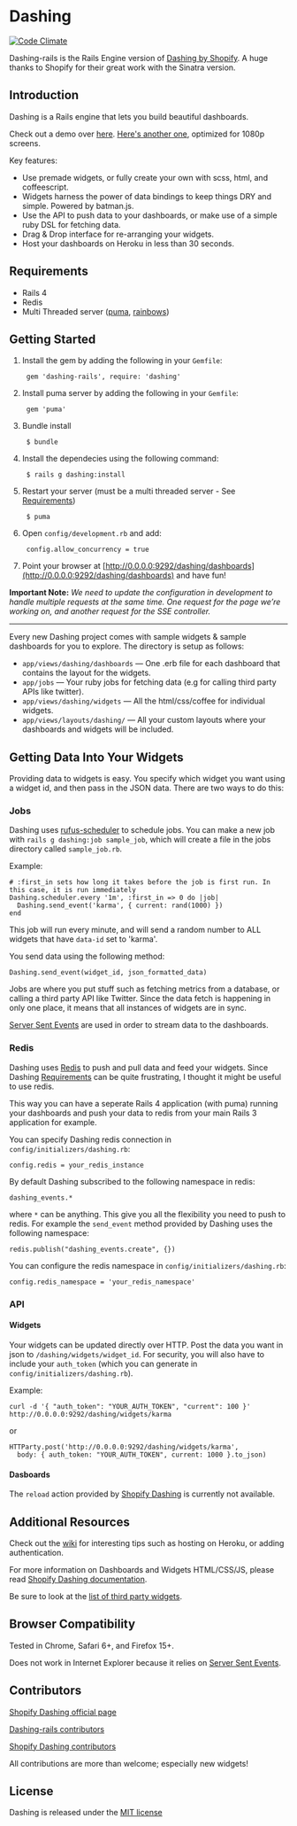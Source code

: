 # Dashing

[![Code Climate](https://codeclimate.com/github/gottfrois/dashing-rails.png)](https://codeclimate.com/github/gottfrois/dashing-rails)

Dashing-rails is the Rails Engine version of [Dashing by Shopify](http://shopify.github.io/dashing/).
A huge thanks to Shopify for their great work with the Sinatra version.

## Introduction

Dashing is a Rails engine that lets you build beautiful dashboards.

Check out a demo over [here](http://dashingdemo.herokuapp.com/sample). [Here's another one](http://dashingdemo.herokuapp.com/sampletv), optimized for 1080p screens.

Key features:

* Use premade widgets, or fully create your own with scss, html, and coffeescript.
* Widgets harness the power of data bindings to keep things DRY and simple. Powered by batman.js.
* Use the API to push data to your dashboards, or make use of a simple ruby DSL for fetching data.
* Drag & Drop interface for re-arranging your widgets.
* Host your dashboards on Heroku in less than 30 seconds.

## Requirements

* Rails 4
* Redis
* Multi Threaded server ([puma](https://github.com/puma/puma), [rainbows](http://rainbows.rubyforge.org/))


## Getting Started

1. Install the gem by adding the following in your `Gemfile`:

		gem 'dashing-rails', require: 'dashing'

2. Install puma server by adding the following in your `Gemfile`:

		gem 'puma'

3. Bundle install

		$ bundle

4. Install the dependecies using the following command:

		$ rails g dashing:install

5. Restart your server (must be a multi threaded server - See [Requirements](https://github.com/gottfrois/dashing-rails#requirements))

		$ puma

6. Open `config/development.rb` and add:

		config.allow_concurrency = true

7. Point your browser at [http://0.0.0.0:9292/dashing/dashboards](http://0.0.0.0:9292/dashing/dashboards) and have fun!


**Important Note:** *We need to update the configuration in development to handle multiple requests at the same time. One request for the page we’re working on, and another request for the SSE controller.*

- - -

Every new Dashing project comes with sample widgets & sample dashboards for you to explore. The directory is setup as follows:

* `app/views/dashing/dashboards` — One .erb file for each dashboard that contains the layout for the widgets.
* `app/jobs` — Your ruby jobs for fetching data (e.g for calling third party APIs like twitter).
* `app/views/dashing/widgets` — All the html/css/coffee for individual widgets.
* `app/views/layouts/dashing/` — All your custom layouts where your dashboards and widgets will be included.

## Getting Data Into Your Widgets

Providing data to widgets is easy. You specify which widget you want using a widget id, and then pass in the JSON data. There are two ways to do this:

### Jobs

Dashing uses [rufus-scheduler](http://rufus.rubyforge.org/rufus-scheduler/) to schedule jobs. You can make a new job with `rails g dashing:job sample_job`, which will create a file in the jobs directory called `sample_job.rb`.

Example:

	# :first_in sets how long it takes before the job is first run. In this case, it is run immediately
	Dashing.scheduler.every '1m', :first_in => 0 do |job|
	  Dashing.send_event('karma', { current: rand(1000) })
	end

This job will run every minute, and will send a random number to ALL widgets that have `data-id` set to 'karma'.

You send data using the following method:

	Dashing.send_event(widget_id, json_formatted_data)

Jobs are where you put stuff such as fetching metrics from a database, or calling a third party API like Twitter. Since the data fetch is happening in only one place, it means that all instances of widgets are in sync.

[Server Sent Events](http://www.html5rocks.com/en/tutorials/eventsource/basics/) are used in order to stream data to the dashboards.

### Redis

Dashing uses [Redis](http://redis.io/) to push and pull data and feed your widgets. Since Dashing [Requirements](https://github.com/gottfrois/dashing-rails#requirements) can be quite frustrating, I thought it might be useful to use redis.

This way you can have a seperate Rails 4 application (with puma) running your dashboards and push your data to redis from your main Rails 3 application for example.

You can specify Dashing redis connection in `config/initializers/dashing.rb`:

	config.redis = your_redis_instance

By default Dashing subscribed to the following namespace in redis:

	dashing_events.*

where `*` can be anything. This give you all the flexibility you need to push to redis. For example the `send_event` method provided by Dashing uses the following namespace:

	redis.publish("dashing_events.create", {})

You can configure the redis namespace in `config/initializers/dashing.rb`:

	config.redis_namespace = 'your_redis_namespace'

### API

#### Widgets

Your widgets can be updated directly over HTTP. Post the data you want in json to `/dashing/widgets/widget_id`. For security, you will also have to include your `auth_token` (which you can generate in `config/initializers/dashing.rb`).

Example:

	curl -d '{ "auth_token": "YOUR_AUTH_TOKEN", "current": 100 }' http://0.0.0.0:9292/dashing/widgets/karma

or

	HTTParty.post('http://0.0.0.0:9292/dashing/widgets/karma',
	  body: { auth_token: "YOUR_AUTH_TOKEN", current: 1000 }.to_json)

#### Dasboards

The `reload` action provided by [Shopify Dashing](http://shopify.github.io/dashing/) is currently not available.

## Additional Resources

Check out the [wiki](https://github.com/gottfrois/dashing-rails/wiki) for interesting tips such as hosting on Heroku, or adding authentication.

For more information on Dashboards and Widgets HTML/CSS/JS, please read [Shopify Dashing documentation](http://shopify.github.io/dashing).

Be sure to look at the [list of third party widgets](https://github.com/Shopify/dashing/wiki/Additional-Widgets).

## Browser Compatibility

Tested in Chrome, Safari 6+, and Firefox 15+.

Does not work in Internet Explorer because it relies on [Server Sent Events](http://www.html5rocks.com/en/tutorials/eventsource/basics/).

## Contributors

[Shopify Dashing official page](http://shopify.github.io/dashing/)

[Dashing-rails contributors](https://github.com/gottfrois/dashing-rails/contributors)

[Shopify Dashing contributors](https://github.com/Shopify/dashing/graphs/contributors)

All contributions are more than welcome; especially new widgets!

## License

Dashing is released under the [MIT license](https://github.com/Shopify/dashing/blob/master/MIT-LICENSE)
